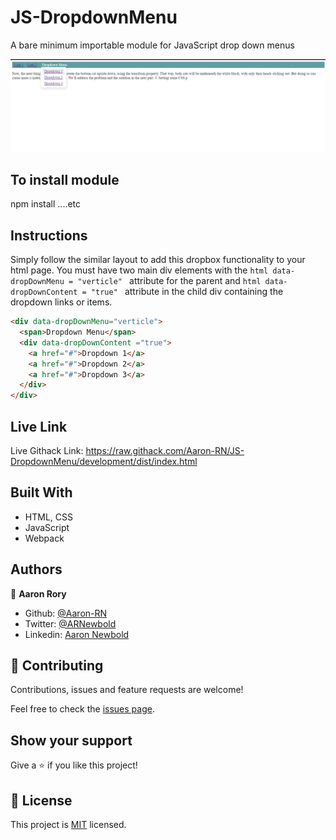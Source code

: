 # JS-DropdownMenu
A bare minimum importable module for JavaScript drop down menus

![screenshot](./screenshot.png)

## To install module

npm install ....etc

## Instructions

Simply follow the similar layout to add this dropbox functionality to your html page.
You must have two main div elements with the ```html data-dropDownMenu = "verticle" ``` attribute for the parent and
```html data-dropDownContent = "true" ``` attribute in the child div containing the dropdown links or items.

```html
<div data-dropDownMenu="verticle">
  <span>Dropdown Menu</span>
  <div data-dropDownContent ="true">
    <a href="#">Dropdown 1</a>
    <a href="#">Dropdown 2</a>
    <a href="#">Dropdown 3</a>
  </div>
</div>
```

## Live Link
Live Githack Link: https://raw.githack.com/Aaron-RN/JS-DropdownMenu/development/dist/index.html

## Built With

- HTML, CSS
- JavaScript
- Webpack

## Authors

👤 **Aaron Rory**

- Github: [@Aaron-RN](https://github.com/Aaron-RN)
- Twitter: [@ARNewbold](https://twitter.com/ARNewbold)
- Linkedin: [Aaron Newbold](https://www.linkedin.com/in/aaron-newbold-1b9233187/)

## 🤝 Contributing

Contributions, issues and feature requests are welcome!

Feel free to check the [issues page](issues/).

## Show your support

Give a ⭐️ if you like this project!

## 📝 License

This project is [MIT](lic.url) licensed.
